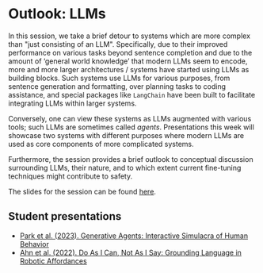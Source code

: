 # Outlook: LLMs

In this session, we take a brief detour to systems which are more complex than "just consisting of an LLM". Specifically, due to their improved performance on various tasks beyond sentence completion and due to the amount of ‘general world knowledge’ that modern LLMs seem to encode, more and more larger architectures / systems have started using LLMs as building blocks. Such systems use LLMs for various purposes, from sentence generation and formatting, over planning tasks to coding assistance, and special packages like `LangChain` have been built to facilitate integrating LLMs within larger systems. 

Conversely, one can view these systems as LLMs augmented with various tools; such LLMs are sometimes called *agents*. Presentations this week will showcase two systems with different purposes where modern LLMs are used as core components of more complicated systems.

Furthermore, the session provides a brief outlook to conceptual discussion surrounding LLMs, their nature, and to which extent current fine-tuning techniques might contribute to safety.

The slides for the session can be found [here](<https://polina-tsvilodub.github.io/RL4-language-model-training/12a-Agents-outlook.pdf>).

## Student presentations

* [Park et al. (2023). Generative Agents: Interactive Simulacra of Human Behavior](https://arxiv.org/pdf/2304.03442.pdf)
* [Ahn et al. (2022). Do As I Can, Not As I Say: Grounding Language in Robotic Affordances](https://arxiv.org/pdf/2204.01691.pdf)